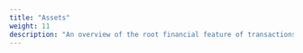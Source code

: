 ```yaml
---
title: "Assets"
weight: 11
description: "An overview of the root financial feature of transactions."
---
```

